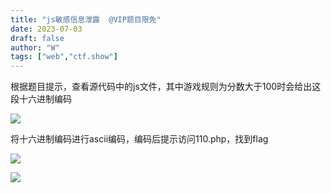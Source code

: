 ```yaml
---
title: "js敏感信息泄露  @VIP题目限免"
date: 2023-07-03
draft: false
author: "W"
tags: ["web","ctf.show"]
---
```


 根据题目提示，查看源代码中的js文件，其中游戏规则为分数大于100时会给出这段十六进制编码

![](/ctf.show/947/1.webp)

将十六进制编码进行ascii编码，编码后提示访问110.php，找到flag

![](/ctf.show/947/2.webp)

![](/ctf.show/947/3.webp)